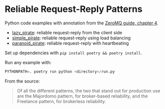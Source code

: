 
# Reliable Request-Reply Patterns

Python code examples with annotation from the [ZeroMQ guide, chapter 4](http://zguide.zeromq.org/php:chapter4).

* [lazy_pirate](/lazy_pirate): reliable request-reply from the client side
* [simple_pirate](./simple_pirate): reliable request-reply using load balancing
* [paranoid_pirate](./paranoid_pirate): reliable request-reply with heartbeating

Set up dependencies with `pip install poetry && poetry install`.

Run any example with:

```py
PYTHONPATH=. poetry run python <directory>/run.py
```

From the source:

> Of all the different patterns, the two that stand out for production use are the Majordomo pattern, for broker-based reliability, and the Freelance pattern, for brokerless reliability.
